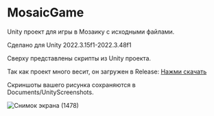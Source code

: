 # MosaicGame
Unity проект для игры в Мозаику с исходными файлами.

Сделано для Unity 2022.3.15f1-2022.3.48f1

Сверху представлены скрипты из Unity проекта.

Так как проект много весит, он загружен в Release: [Нажми скачать](https://github.com/Sergey0066/MosaicGame/releases/tag/MosaicGame)

Скриншоты вашего рисунка сохраняются в Documents/UnityScreenshots.

![Снимок экрана (1478)](https://github.com/user-attachments/assets/1dbc9050-69e9-4153-84a1-dd5817f78c64)

